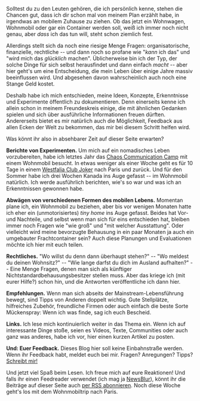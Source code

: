 <!--
.. title:       "Tim Lives Everywhere" geht online
.. category:    frankfurt
-->

Solltest du zu den Leuten gehören, die ich persönlich kenne, stehen die Chancen gut, dass ich dir schon mal von meinem Plan erzählt habe, in irgendwas an mobilem Zuhause zu ziehen.
Ob das jetzt ein Wohnwagen, Wohnmobil oder gar ein Container werden soll, weiß ich immer noch nicht genau, aber _dass_ ich das tun will, steht schon ziemlich fest.

Allerdings stellt sich da noch eine riesige Menge Fragen: organisatorische, finanzielle, rechtliche -- und dann noch so profane wie "_kann_ ich das" und "wird mich das _glücklich_ machen".
Üblicherweise bin ich der Typ, der solche Dinge für sich selbst herausfindet und dann einfach _macht_ -- aber hier geht's um eine Entscheidung, die mein Leben über einige Jahre massiv beeinflussen wird.
Und abgesehen davon wahrscheinlich auch noch eine Stange Geld kostet.

Deshalb habe ich mich entschieden, meine Ideen, Konzepte, Erkenntnisse und Experimente öffentlich zu dokumentieren.
Denn einerseits kenne ich allein schon in meinem Freundeskreis einige, die mit ähnlichen Gedanken spielen und sich über ausführliche Informationen freuen dürften.
Andererseits bietet es mir natürlich auch die Möglichkeit, Feedback aus allen Ecken der Welt zu bekommen, das mir bei diesem Schritt helfen wird.

Was könnt ihr also in absehbarer Zeit auf dieser Seite erwarten?

<!-- TEASER_END -->

**Berichte von Experimenten.**
Um mich auf ein nomadisches Leben vorzubereiten, habe ich letztes Jahr das [Chaos Communication Camp](https://de.wikipedia.org/w/index.php?title=Chaos_Communication_Camp&oldid=147220348) mit einem Wohnmobil besucht.
In etwas weniger als einer Woche geht es für 10 Tage in einem [Westfalia Club Joker](http://www.westfalia-mobil.net/modelle/club-joker/clubjoker-wohnen.php) nach Paris und zurück.
Und für den Sommer habe ich drei Wochen Kanada ins Auge gefasst -- im Wohnmobil natürlich.
Ich werde ausführlich berichten, wie's so war und was ich an Erkenntnissen gewonnen habe.

**Abwägen von verschiedenen Formen des mobilen Lebens.**
Momentan plane ich, ein Wohnmobil zu beziehen, aber bis vor wenigen Monaten hatte ich eher ein (unmotorisiertes) _tiny home_ ins Auge gefasst.
Beides hat Vor- und Nachteile, und selbst wenn man sich für eins entschieden hat, bleiben immer noch Fragen wie "wie groß" und "mit welcher Ausstattung".
Oder vielleicht wird meine bevorzugte Behausung in ein paar Monaten ja auch ein umgebauter Frachtcontainer sein?
Auch diese Planungen und Evaluationen möchte ich hier mit euch teilen.

**Rechtliches.**
"Wo willst du denn dann überhaupt stehen?" --
"Wo meldest du deinen Wohnsitz?" --
"Wie lange darfst du dich im Ausland aufhalten?" --
Eine Menge Fragen, denen man sich als künftiger Nichtstandardbehausungsbesitzer stellen muss.
Aber das kriege ich (mit eurer Hilfe?) schon hin, und die Antworten veröffentliche ich dann hier.

**Empfehlungen.**
Wenn man sich abseits der Mainstream-Lebensführung bewegt, sind Tipps von Anderen doppelt wichtig.
Gute Stellplätze, hilfreiches Zubehör, freundliche Firmen oder auch einfach die beste Sorte Mückenspray:
Wenn ich was finde, sag ich euch Bescheid.

**Links.**
Ich lese mich kontinuierlich weiter in das Thema ein.
Wenn ich auf interessante Dinge stoße, seien es Videos, Texte, Communities oder auch ganz was anderes, habe ich vor, hier einen kurzen Artikel zu posten.

**Und: Euer Feedback.**
Dieses Blog hier soll keine Einbahnstraße werden.
Wenn ihr Feedback habt, meldet euch bei mir.
Fragen? Anregungen? Tipps? [Schreibt mir!](/in-german/everywhere/contact/)

Und jetzt viel Spaß beim Lesen.
Ich freue mich auf eure Reaktionen!
Und falls ihr einen Feedreader verwendet (ich mag ja [NewsBlur](https://www.newsblur.com/)), könnt ihr die Beiträge auf dieser Seite auch [per RSS abonnieren](/in-german/everywhere/rss.xml).
Noch diese Woche geht's los mit dem Wohnmobiltrip nach Paris.
